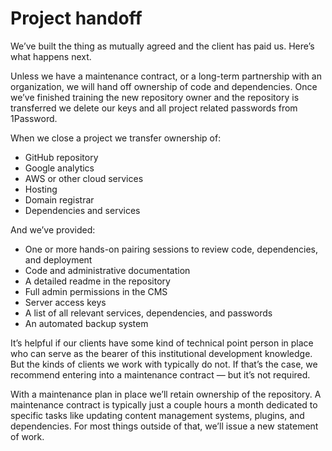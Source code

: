 # Project handoff

We’ve built the thing as mutually agreed and the client has paid us. Here’s what happens next.

Unless we have a maintenance contract, or a long-term partnership with an organization, we will hand off ownership of code and dependencies. Once we’ve finished training the new repository owner and the repository is transferred we delete our keys and all project related passwords from 1Password.

When we close a project we transfer ownership of:

- GitHub repository
- Google analytics
- AWS or other cloud services
- Hosting
- Domain registrar
- Dependencies and services

And we’ve provided:

- One or more hands-on pairing sessions to review code, dependencies, and deployment
- Code and administrative documentation
- A detailed readme in the repository
- Full admin permissions in the CMS
- Server access keys
- A list of all relevant services, dependencies, and passwords
- An automated backup system

It’s helpful if our clients have some kind of technical point person in place who can serve as the bearer of this institutional development knowledge. But the kinds of clients we work with typically do not. If that’s the case, we recommend entering into a maintenance contract — but it’s not required.

With a maintenance plan in place we’ll retain ownership of the repository. A maintenance contract is typically just a couple hours a month dedicated to specific tasks like updating content management systems, plugins, and dependencies. For most things outside of that, we’ll issue a new statement of work. 